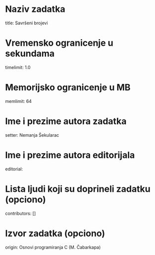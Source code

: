 # Naziv zadatka
title: Savršeni brojevi

# Vremensko ogranicenje u sekundama
timelimit: 1.0

# Memorijsko ogranicenje u MB
memlimit: 64

# Ime i prezime autora zadatka
setter: Nemanja Šekularac

# Ime i prezime autora editorijala
editorial: 

# Lista ljudi koji su doprineli zadatku (opciono)
contributors: []

# Izvor zadatka (opciono)
origin: Osnovi programiranja C (M. Čabarkapa)
